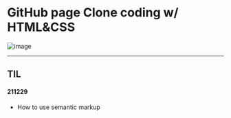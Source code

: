 # GitHub page Clone coding w/ HTML&CSS

![image](https://user-images.githubusercontent.com/93528293/153282245-09f7b8de-c10a-40e7-af0f-2eb4302dc66c.png)

---

## TIL

#### 211229

- How to use semantic markup
